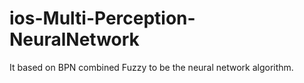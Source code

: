 # ios-Multi-Perception-NeuralNetwork
It based on BPN combined Fuzzy to be the neural network algorithm. 
